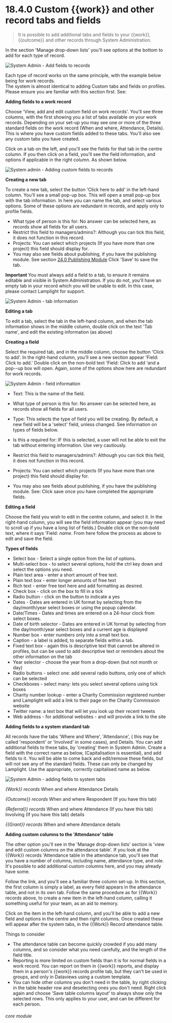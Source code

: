# 18.4.0    Custom {{work}} and other record tabs and fields

> It is possible to add additional tabs and fields to your {{work}}, {{outcome}} and other records through System Administration.

In the section 'Manage drop-down lists' you'll see options at the bottom to add for each type of record.

![System Admin - Add fields to records]({{imgpath}}1217a.png)

Each type of record works on the same principle, with the example below being for work records.  
The system is almost identical to adding Custom tabs and fields on profiles.  Please ensure you are familiar with this section first.  See:

__Adding fields to a work record__

Choose 'View, add and edit custom field on work records'.  You'll see three columns, with the first showing you a list of tabs available on your work records.  Depending on your set-up you may see one or more of the three standard fields on the work record (When and where, Attendance, Details).  This is where you have custom fields added to these tabs.  You'll also see any custom tabs you have created.

Click on a tab on the left, and you'll see the fields for that tab in the centre column.  If you then click on a field, you'll see the field information, and options if applicable in the right column.  As shown below.

![System admin - Adding custom fields to records]({{imgpath}}1218a.png)

__Creating a new tab__

To create a new tab, select the button 'Click here to add' in the left-hand column.  You'll see a small pop-up box.  This will open a small pop-up box with the tab information.  In here you can name the tab, and select various options.  Some of these options are redundant in records, and apply only to profile fields.

* What type of person is this for:  No answer can be selected here, as records show all fields for all users.
* Restrict this field to managers/admins?:  Although you can tick this field, it does not function in this record.
* Projects: You can select which projects (If you have more than one project) this field should display for.
* You may also see fields about publishing, if you have the publishing module.  See section [24.0 Publishing Module](/help/index/v/{{version}}/p/24.0)
Click 'Save' to save the tab.

__Important__ You must always add a field to a tab, to ensure it remains editable and visible in System Administration.  If you do not, you'll have an empty tab in your record which you will be unable to edit.  In this case, please contact Lamplight for support.

![System Admin - tab information]({{imgpath}}1219a.png)

__Editing a tab__

To edit a tab, select the tab in the left-hand column, and when the tab information shows in the middle column, double click on the text 'Tab name', and edit the existing information (as above)

__Creating a field__

Select the required tab, and in the middle column, choose the button 'Click to add'. In the right-hand column, you'll see a new section appear 'Field: Click to add.'  Double click on the non-bold text 'Field: Click to add ‘and a pop--up box will open.  Again, some of the options show here are redundant for work records.

![System Admin - field information]({{imgpath}}1220a.png)

* Text: This is the name of the field.
* What type of person is this for:  No answer can be selected here, as records show all fields for all users.

* Type: This selects the type of field you will be creating.  By default, a new field will be a 'select' field, unless changed.  See information on types of fields below.

* Is this a required for: IF this is selected, a user will not be able to exit the tab without entering information.  Use very cautiously.
* Restrict this field to managers/admins?:  Although you can tick this field, it does not function in this record.
* Projects: You can select which projects (If you have more than one project) this field should display for.
* You may also see fields about publishing, if you have the publishing module.  See: 
Click save once you have completed the appropriate fields.

__Editing a field__

Choose the field you wish to edit in the centre column, and select it.  In the right-hand column, you will see the field information appear (you may need to scroll up if you have a long list of fields.)  Double click on the non-bold text, where it says 'Field: _name_.  From here follow the process as above to edit and save the field.

__Types of fields__

* Select box - Select a single option from the list of options.
* Multi-select box - to select several options, hold the ctrl key down and select the options you need.
* Plain text area - enter a short amount of free text.
* Plain text box - enter longer amounts of free text
* Rich text - enter free text here and add formatting as desired.
* Check box - click on the box to fill in a tick
* Radio button - click on the button to indicate a yes
* Dates - Dates are entered in UK format by selecting from the day/month/year select boxes or using the popup calendar.
* Date/Times - Dates and times are entered on a 24-hour clock from select boxes.
* Date of birth selector - Dates are entered in UK format by selecting from the day/month/year select boxes and a current age is displayed
* Number box - enter numbers only into a small text box.
* Caption - a label is added, to separate fields within a tab.
* Fixed text box - again this is descriptive text that cannot be altered in profiles, but can be used to add descriptive text or reminders about the other information on the tab
* Year selector - choose the year from a drop-down (but not month or day)
* Radio buttons - select one: add several radio buttons, only one of which can be selected
* Checkboxes - select many: lets you select several options using tick boxes
* Charity number lookup - enter a Charity Commission registered number and Lamplight will add a link to their page on the Charity Commission website
* Twitter name: a text box that will let you look up their recent tweets
* Web address - for additional websites - and will provide a link to the site
 
__Adding fields to a system standard tab__

All records have the tabs 'Where and Where', 'Attendance', ( this may be called 'respondent' or 'Involved' in some cases), and Details.  You can add additional fields to these tabs, by 'creating' them in System Admin.  Create a field with the correct name as below, (Capitalisation is essential), and add fields to it.  You will be able to come back and edit/remove these fields, but will not see any of the standard fields.  These can only be changed by Lamplight.  Use the appropriate, correctly capitalised name as below.

![System Admin - adding fields to system tabs]({{imgpath}}1221a.png)

_{Work}} records_
When and where
Attendance
Details

_{Outcome}} records_
When and where
Respondent (If you have this tab)

_{Referral}} records_
When and where
Attendance (If you have this tab)
Involving (If you have this tab)
details

_{{Grant}} records_
When and where
Attendance
details


__Adding custom columns to the 'Attendance' table__

The other option you'll see in the 'Manage drop-down lists' section is 'view and edit custom columns on the attendance table'.  If you look at the {{Work}} records 'Attendance table in the attendance tab, you'll see that you have a number of columns, including name, attendance type, and role.  It's possible to add additional custom columns here, and you may already have some.

Follow the link, and you'll see a familiar three column set-up.  In this section, the first column is simply a label, as every field appears in the attendance table, and not in its own tab.  Follow the same procedure as for {{Work}} records above, to create a new item in the left-hand column, calling it something useful for your team, as an aid to memory.

Click on the item in the left-hand column, and you'll be able to add a new field and options in the centre and then right columns.  Once created these will appear after the system tabs, in the {{Work}} Record attendance table.

Things to consider
* The attendance table can become quickly crowded if you add many columns, and so consider what you need carefully, and the length of the field title.
* Reporting is more limited on custom fields than it is for normal fields in a work record.  You can report on them in {{work}} reports, and display them in a person's {{work}} records profile tab, but they can't be used in groups, and only in Dataviews using a custom template.
* You can hide other columns you don't need in the table, by right clicking in the table header row and deselecting ones you don't need.  Right click again and choose 'Save table columns layout' to always show only the selected rows.  This only applies to your user, and can be different for each person.


###### core module

